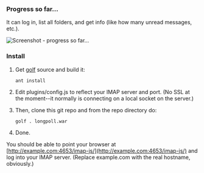 ### Progress so far...

It can log in, list all folders, and get info (like how many unread messages,
etc.).

![Screenshot - progress so far...](http://github.com/micha/imap-js/raw/master/screenshot.png "Screenshot - progress so far...")

### Install

1. Get [golf](http://github.com/golf/golf) source and build it:

    `ant install`

2. Edit plugins/config.js to reflect your IMAP server and port. (No SSL at 
   the moment--it normally is connecting on a local socket on the server.)

3. Then, clone this git repo and from the repo directory do:

    `golf . longpoll.war`

4. Done.

You should be able to point your browser at [http://example.com:4653/imap-js/](http://example.com:4653/imap-js/)
and log into your IMAP server. (Replace example.com with the real hostname,
obviously.)  
